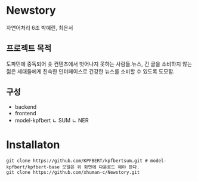 # Newstory
자연어처리 6조 박예린, 최은서

## 프로젝트 목적
도파민에 중독되어 숏 컨텐츠에서 벗어나지 못하는 사람들.뉴스, 긴 글을 소비하지 않는 젊은 세대들에게 친숙한 인터페이스로 건강한 뉴스를 소비할 수 있도록 도모함.

## 구성 
- backend 
- frontend
- model-kpfbert
    ㄴ SUM
    ㄴ NER 

# Installaton
    git clone https://github.com/KPFBERT/kpfbertsum.git # model-kpfbert/kpfbert-base 모델은 위 화면에 다운로드 해야 한다. 
    git clone https://github.com/xhuman-c/Newstory.git


    

